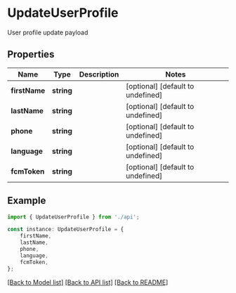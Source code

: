 # UpdateUserProfile

User profile update payload

## Properties

Name | Type | Description | Notes
------------ | ------------- | ------------- | -------------
**firstName** | **string** |  | [optional] [default to undefined]
**lastName** | **string** |  | [optional] [default to undefined]
**phone** | **string** |  | [optional] [default to undefined]
**language** | **string** |  | [optional] [default to undefined]
**fcmToken** | **string** |  | [optional] [default to undefined]

## Example

```typescript
import { UpdateUserProfile } from './api';

const instance: UpdateUserProfile = {
    firstName,
    lastName,
    phone,
    language,
    fcmToken,
};
```

[[Back to Model list]](../README.md#documentation-for-models) [[Back to API list]](../README.md#documentation-for-api-endpoints) [[Back to README]](../README.md)
